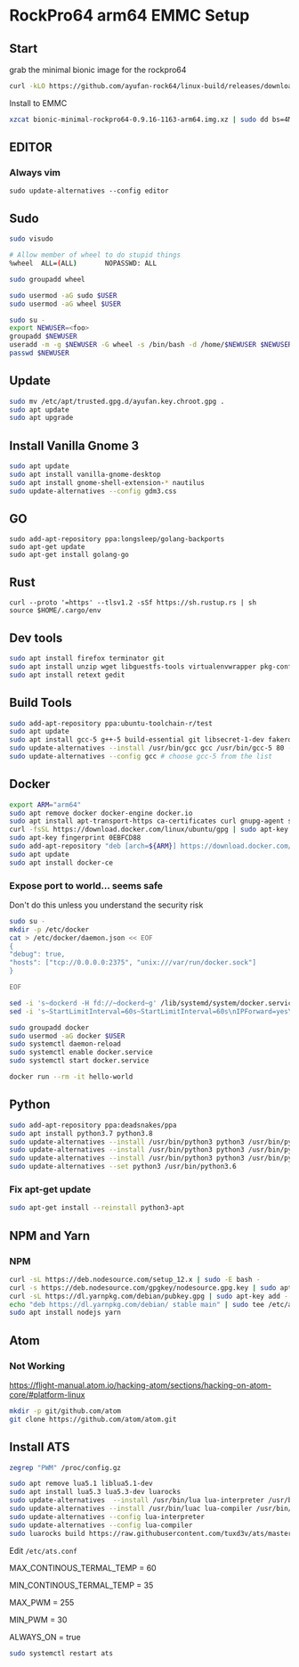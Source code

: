 # RockPro64 arm64 EMMC Setup

## Start


grab the minimal bionic image for the rockpro64

```bash
curl -kLO https://github.com/ayufan-rock64/linux-build/releases/download/0.9.16/bionic-minimal-rockpro64-0.9.16-1163-arm64.img.xz
```

Install to EMMC

```bash
xzcat bionic-minimal-rockpro64-0.9.16-1163-arm64.img.xz | sudo dd bs=4M of=/dev/mmcblk1 iflag=fullblock oflag=direct status=progress
```



## EDITOR

### Always vim

```
sudo update-alternatives --config editor
```

## Sudo

```bash
sudo visudo
```

```bash
# Allow member of wheel to do stupid things
%wheel  ALL=(ALL)       NOPASSWD: ALL
```

```bash
sudo groupadd wheel
```

```bash
sudo usermod -aG sudo $USER
sudo usermod -aG wheel $USER
```

```bash
sudo su -
export NEWUSER=<foo>
groupadd $NEWUSER
useradd -m -g $NEWUSER -G wheel -s /bin/bash -d /home/$NEWUSER $NEWUSER
passwd $NEWUSER
```

## Update

```bash
sudo mv /etc/apt/trusted.gpg.d/ayufan.key.chroot.gpg .
sudo apt update
sudo apt upgrade
```
 
## Install Vanilla Gnome 3

```bash
sudo apt update
sudo apt install vanilla-gnome-desktop
sudo apt install gnome-shell-extension-* nautilus
sudo update-alternatives --config gdm3.css
```

## GO

```
sudo add-apt-repository ppa:longsleep/golang-backports
sudo apt-get update
sudo apt-get install golang-go
```

## Rust

```
curl --proto '=https' --tlsv1.2 -sSf https://sh.rustup.rs | sh
source $HOME/.cargo/env
```


## Dev tools

```bash
sudo apt install firefox terminator git
sudo apt install unzip wget libguestfs-tools virtualenvwrapper pkg-config zip
sudo apt install retext gedit
```

## Build Tools

```bash 
sudo add-apt-repository ppa:ubuntu-toolchain-r/test
sudo apt update
sudo apt install gcc-5 g++-5 build-essential git libsecret-1-dev fakeroot rpm libx11-dev libxkbfile-dev
sudo update-alternatives --install /usr/bin/gcc gcc /usr/bin/gcc-5 80 --slave /usr/bin/g++ g++ /usr/bin/g++-5
sudo update-alternatives --config gcc # choose gcc-5 from the list
```

## Docker

```bash
export ARM="arm64"
sudo apt remove docker docker-engine docker.io
sudo apt install apt-transport-https ca-certificates curl gnupg-agent software-properties-common
curl -fsSL https://download.docker.com/linux/ubuntu/gpg | sudo apt-key add -
sudo apt-key fingerprint 0EBFCD88
sudo add-apt-repository "deb [arch=${ARM}] https://download.docker.com/linux/ubuntu $(lsb_release -cs) edge"
sudo apt update
sudo apt install docker-ce
```

### Expose port to world... seems safe

Don't do this unless you understand the security risk

```bash
sudo su -
mkdir -p /etc/docker
cat > /etc/docker/daemon.json << EOF
{
"debug": true,
"hosts": ["tcp://0.0.0.0:2375", "unix:///var/run/docker.sock"]
}

EOF

sed -i 's~dockerd -H fd://~dockerd~g' /lib/systemd/system/docker.service
sed -i 's~StartLimitInterval=60s~StartLimitInterval=60s\nIPForward=yes\n~g' /lib/systemd/system/docker.service
```


```bash
sudo groupadd docker
sudo usermod -aG docker $USER
sudo systemctl daemon-reload
sudo systemctl enable docker.service
sudo systemctl start docker.service
```

```bash
docker run --rm -it hello-world
```



## Python

```bash
sudo add-apt-repository ppa:deadsnakes/ppa
sudo apt install python3.7 python3.8
sudo update-alternatives --install /usr/bin/python3 python3 /usr/bin/python3.6 1
sudo update-alternatives --install /usr/bin/python3 python3 /usr/bin/python3.7 2
sudo update-alternatives --install /usr/bin/python3 python3 /usr/bin/python3.8 3
sudo update-alternatives --set python3 /usr/bin/python3.6
```

### Fix apt-get update

```bash
sudo apt-get install --reinstall python3-apt
```

## NPM and Yarn

### NPM

```bash
curl -sL https://deb.nodesource.com/setup_12.x | sudo -E bash -
curl -s https://deb.nodesource.com/gpgkey/nodesource.gpg.key | sudo apt-key add -
curl -sL https://dl.yarnpkg.com/debian/pubkey.gpg | sudo apt-key add -
echo "deb https://dl.yarnpkg.com/debian/ stable main" | sudo tee /etc/apt/sources.list.d/yarn.list
sudo apt install nodejs yarn
```


## Atom

### Not Working

https://flight-manual.atom.io/hacking-atom/sections/hacking-on-atom-core/#platform-linux

```bash
mkdir -p git/github.com/atom
git clone https://github.com/atom/atom.git
```


## Install ATS

```bash
zegrep "PWM" /proc/config.gz
```

```bash
sudo apt remove lua5.1 liblua5.1-dev
sudo apt install lua5.3 lua5.3-dev luarocks
sudo update-alternatives  --install /usr/bin/lua lua-interpreter /usr/bin/lua5.3 130
sudo update-alternatives --install /usr/bin/luac lua-compiler /usr/bin/luac5.3 130
sudo update-alternatives --config lua-interpreter
sudo update-alternatives --config lua-compiler
sudo luarocks build https://raw.githubusercontent.com/tuxd3v/ats/master/ats-master-0.rockspec
```

Edit `/etc/ats.conf`

MAX_CONTINOUS_TERMAL_TEMP = 60

MIN_CONTINOUS_TERMAL_TEMP = 35

MAX_PWM = 255

MIN_PWM = 30

ALWAYS_ON = true


```bash
sudo systemctl restart ats
```







